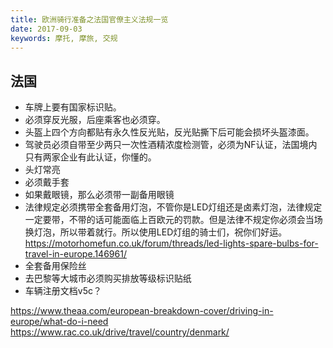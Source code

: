 ```yaml
---
title: 欧洲骑行准备之法国官僚主义法规一览
date: 2017-09-03
keywords: 摩托, 摩旅, 交规
---
```


## 法国

* 车牌上要有国家标识贴。
* 必须穿反光服，后座乘客也必须穿。
* 头盔上四个方向都贴有永久性反光贴，反光贴撕下后可能会损坏头盔漆面。
* 驾驶员必须自带至少两只一次性酒精浓度检测管，必须为NF认证，法国境内只有两家企业有此认证，你懂的。
* 头灯常亮
* 必须戴手套
* 如果戴眼镜，那么必须带一副备用眼镜
* 法律规定必须携带全套备用灯泡，不管你是LED灯组还是卤素灯泡，法律规定一定要带，不带的话可能面临上百欧元的罚款。但是法律不规定你必须会当场换灯泡，所以带着就行。所以使用LED灯组的骑士们，祝你们好运。 <https://motorhomefun.co.uk/forum/threads/led-lights-spare-bulbs-for-travel-in-europe.146961/>
* 全套备用保险丝
* 去巴黎等大城市必须购买排放等级标识贴纸
* 车辆注册文档v5c？

https://www.theaa.com/european-breakdown-cover/driving-in-europe/what-do-i-need
https://www.rac.co.uk/drive/travel/country/denmark/
